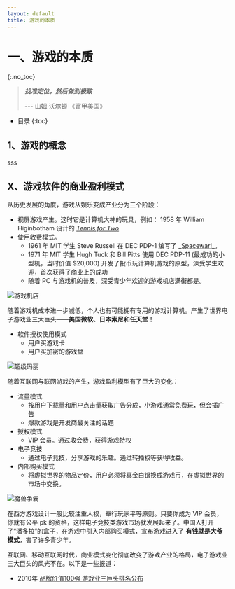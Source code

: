 ```yaml
---
layout: default
title: 游戏的本质
---
```


# 一、游戏的本质
{:.no_toc}

> **_找准定位，然后做到极致_**  
>   
> --- 山姆·沃尔顿 《富甲美国》

* 目录
{:toc}

## 1、游戏的概念

sss

## X、游戏软件的商业盈利模式

从历史发展的角度，游戏从娱乐变成产业分为三个阶段：

* 视屏游戏产生。这时它是计算机大神的玩具，例如： 1958 年 William Higinbotham 设计的 _[Tennis for Two](https://en.wikipedia.org/wiki/Tennis_for_Two)_
* 使用收费模式。
    - 1961 年 MIT 学生 Steve Russell 在 DEC PDP-1 编写了 _[Spacewar!](https://en.wikipedia.org/wiki/Spacewar!)_。
    - 1971 年 MIT 学生 Hugh Tuck 和 Bill Pitts 使用 DEC PDP-11 (最成功的小型机，当时价值 $20,000) 开发了投币玩计算机游戏的原型，深受学生欢迎，首次获得了商业上的成功 
    - 随着 PC 与游戏机的普及，深受青少年欢迎的游戏机店满街都是。

![游戏机店](http://www.qzwb.com/gb/img/attachement/jpg/site2/20091209/00219b69ab310c89473e32.jpg)

随着游戏机成本进一步减低，个人也有可能拥有专用的游戏计算机。产生了世界电子游戏业三大巨头——**美国微软、日本索尼和任天堂**！

* 软件授权使用模式
    - 用户买游戏卡
    - 用户买加密的游戏盘

![超级玛丽](http://www.gamefk.com/games/65a.jpg)

随着互联网与联网游戏的产生，游戏盈利模型有了巨大的变化：

* 流量模式
    - 按用户下载量和用户点击量获取广告分成，小游戏通常免费玩，但会插广告
    - 爆款游戏是开发商最关注的话题
* 授权模式
    - VIP 会员。通过收会费，获得游戏特权
* 电子竞技
    - 通过电子竞技，分享游戏的乐趣。通过转播权等获得收益。
* 内部购买模式
    - 将虚拟世界的物品定价，用户必须将真金白银换成游戏币，在虚拟世界的市场中交换。

![魔兽争霸](http://img.99danji.com/uploadfile/2015/1123/20151123052554630.jpg)

在西方游戏设计一般比较注重人权，奉行玩家平等原则。只要你成为 VIP 会员，你就有公平 pk 的资格，这样电子竞技类游戏市场就发展起来了。中国人打开了“潘多拉”的盒子，在游戏中引入内部购买模式，宣布游戏进入了 **有钱就是大爷模式**，害了许多青少年。

互联网、移动互联网时代，商业模式变化彻底改变了游戏产业的格局，电子游戏业三大巨头的风光不在。以下是一些报道：

* 2010年 [品牌价值100强 游戏业三巨头排名公布](http://games.qq.com/a/20110214/000146.htm)




